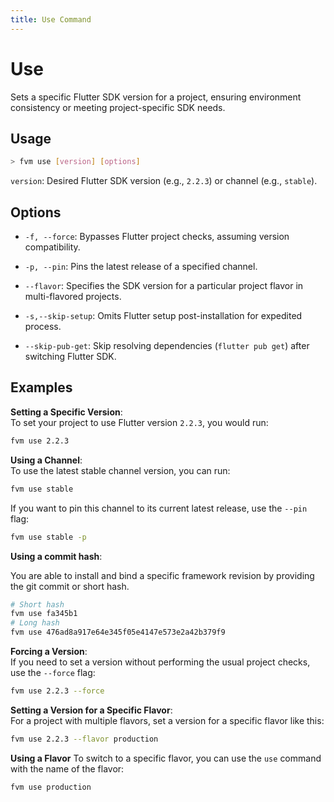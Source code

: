 ```yaml
---
title: Use Command
---
```


# Use

Sets a specific Flutter SDK version for a project, ensuring environment consistency or meeting project-specific SDK needs.

## Usage

```bash
> fvm use [version] [options]
```

`version`: Desired Flutter SDK version (e.g., `2.2.3`) or channel (e.g., `stable`).

## Options

- `-f, --force`:  Bypasses Flutter project checks, assuming version compatibility.

- `-p, --pin`: Pins the latest release of a specified channel.

- `--flavor`: Specifies the SDK version for a particular project flavor in multi-flavored projects.

- `-s,--skip-setup`:  Omits Flutter setup post-installation for expedited process.

- `--skip-pub-get`: Skip resolving dependencies (`flutter pub get`) after switching Flutter SDK.

## Examples

**Setting a Specific Version**:  
To set your project to use Flutter version `2.2.3`, you would run:

```bash
fvm use 2.2.3
```

**Using a Channel**:  
To use the latest stable channel version, you can run:

```bash
fvm use stable
```

If you want to pin this channel to its current latest release, use the `--pin` flag:

```bash
fvm use stable -p
```

**Using a commit hash**:

You are able to install and bind a specific framework revision by providing the git commit or short hash.

```bash
# Short hash
fvm use fa345b1
# Long hash
fvm use 476ad8a917e64e345f05e4147e573e2a42b379f9
```

**Forcing a Version**:  
If you need to set a version without performing the usual project checks, use the `--force` flag:

```bash
fvm use 2.2.3 --force
```

**Setting a Version for a Specific Flavor**:  
For a project with multiple flavors, set a version for a specific flavor like this:

```bash
fvm use 2.2.3 --flavor production
```

**Using a Flavor**
To switch to a specific flavor, you can use the `use` command with the name of the flavor:

```bash
fvm use production
```
